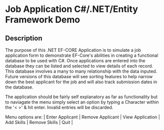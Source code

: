 # Job Application C#/.NET/Entity Framework Demo
## Description
The purpose of this .NET EF-CORE Application is to simulate a job application form to demonstrate EF-Core's abilities in creating a functional database to be used with C#. 
Once applications are entered into the database they can be listed and selected to view details of each record. This database involves a many to many 
relationship with the data inputed. Future versions of this database will see sorting features to help narrow down the best applicant for the job and will also track submission dates in the database.

The application should be fairly self explanatory as far as functionality but to naviagate the menu simply select an option by typing a Character within the '< >' & hit enter. Invalid entries will be discarded.

Menu options are:
| Enter Applicant | Remove Applicant | View Application | Add Skills | Remove Skills | Quit |

